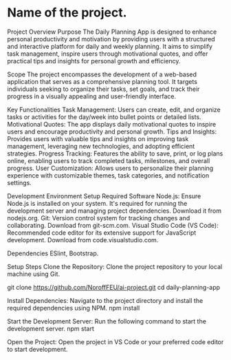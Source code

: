 # Name of the project.

Project Overview
Purpose
The Daily Planning App is designed to enhance personal productivity and motivation by providing users with a structured and interactive platform for daily and weekly planning. It aims to simplify task management, inspire users through motivational quotes, and offer practical tips and insights for personal growth and efficiency.

Scope
The project encompasses the development of a web-based application that serves as a comprehensive planning tool. It targets individuals seeking to organize their tasks, set goals, and track their progress in a visually appealing and user-friendly interface.

Key Functionalities
Task Management: Users can create, edit, and organize tasks or activities for the day/week into bullet points or detailed lists.
Motivational Quotes: The app displays daily motivational quotes to inspire users and encourage productivity and personal growth.
Tips and Insights: Provides users with valuable tips and insights on improving task management, leveraging new technologies, and adopting efficient strategies.
Progress Tracking: Features the ability to save, print, or log plans online, enabling users to track completed tasks, milestones, and overall progress.
User Customization: Allows users to personalize their planning experience with customizable themes, task categories, and notification settings.

Development Environment Setup
Required Software
Node.js: Ensure Node.js is installed on your system. It's required for running the development server and managing project dependencies. Download it from nodejs.org.
Git: Version control system for tracking changes and collaborating. Download from git-scm.com.
Visual Studio Code (VS Code): Recommended code editor for its extensive support for JavaScript development. Download from code.visualstudio.com.

Dependencies
ESlint, Bootstrap.

Setup Steps
Clone the Repository: Clone the project repository to your local machine using Git.

git clone https://github.com/NoroffFEU/ai-project.git
cd daily-planning-app

Install Dependencies: Navigate to the project directory and install the required dependencies using NPM.
npm install

Start the Development Server: Run the following command to start the development server.
npm start

Open the Project: Open the project in VS Code or your preferred code editor to start development.
